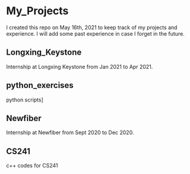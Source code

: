 # My_Projects
I created this repo on May 16th, 2021 to keep track of my projects and experience. I will add some past experience in case I forget in the future.

## Longxing_Keystone
Internship at Longxing Keystone from Jan 2021 to Apr 2021.

## python_exercises
python scripts]

## Newfiber
Internship at Newfiber from Sept 2020 to Dec 2020.

## CS241
c++ codes for CS241